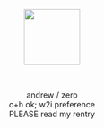 <p align="center">
  <img width="100" src=https://64.media.tumblr.com/d82e09a6a2085e5154c3863e8a18c6e1/074427382bc0b892-12/s1280x1920/b32db64e2d28963e8a87a5ebd50d863a061b5e77.pnj>
</p>
 
 
<p align="center">
andrew / zero<br>
c+h ok; w2i preference<br>
PLEASE read my rentry<br>
</p>

